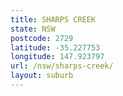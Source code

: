 ```yaml
---
title: SHARPS CREEK
state: NSW
postcode: 2729
latitude: -35.227753
longitude: 147.923797
url: /nsw/sharps-creek/
layout: suburb
---
```

